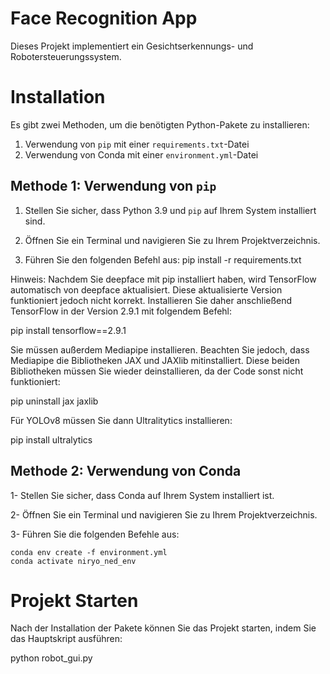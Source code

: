 Face Recognition App
==========================================

Dieses Projekt implementiert ein Gesichtserkennungs- und Robotersteuerungssystem.

Installation
============

Es gibt zwei Methoden, um die benötigten Python-Pakete zu installieren:

1. Verwendung von `pip` mit einer `requirements.txt`-Datei
2. Verwendung von Conda mit einer `environment.yml`-Datei

Methode 1: Verwendung von `pip`
-------------------------------

1. Stellen Sie sicher, dass Python 3.9 und `pip` auf Ihrem System installiert sind.

2. Öffnen Sie ein Terminal und navigieren Sie zu Ihrem Projektverzeichnis.

3. Führen Sie den folgenden Befehl aus:
   pip install -r requirements.txt

Hinweis: Nachdem Sie deepface mit pip installiert haben, wird TensorFlow automatisch von deepface aktualisiert. Diese aktualisierte Version funktioniert jedoch nicht korrekt. Installieren Sie daher anschließend TensorFlow in der Version 2.9.1 mit folgendem Befehl:

pip install tensorflow==2.9.1

Sie müssen außerdem Mediapipe installieren. Beachten Sie jedoch, dass Mediapipe die Bibliotheken JAX und JAXlib mitinstalliert. Diese beiden Bibliotheken müssen Sie wieder deinstallieren, da der Code sonst nicht funktioniert:

pip uninstall jax jaxlib

Für YOLOv8 müssen Sie dann Ultralitytics installieren:

pip install ultralytics



Methode 2: Verwendung von Conda
-------------------------------
1- Stellen Sie sicher, dass Conda auf Ihrem System installiert ist.

2- Öffnen Sie ein Terminal und navigieren Sie zu Ihrem Projektverzeichnis.

3- Führen Sie die folgenden Befehle aus:

	conda env create -f environment.yml
	conda activate niryo_ned_env


Projekt Starten
================
Nach der Installation der Pakete können Sie das Projekt starten, indem Sie das Hauptskript ausführen:

python robot_gui.py










